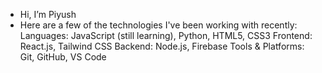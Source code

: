 - Hi, I’m Piyush
- Here are a few of the technologies I've been working with recently:
    Languages: JavaScript (still learning), Python, HTML5, CSS3
    Frontend: React.js, Tailwind CSS
    Backend: Node.js, Firebase
    Tools & Platforms: Git, GitHub, VS Code
